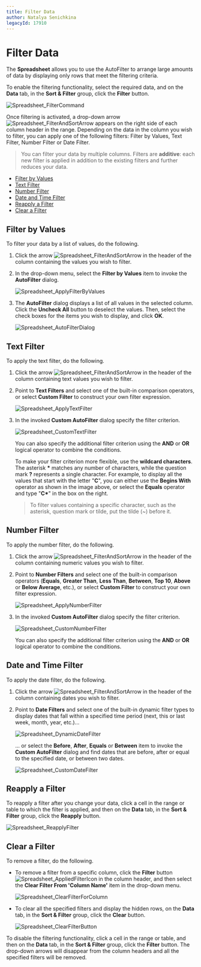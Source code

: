 ```yaml
---
title: Filter Data
author: Natalya Senichkina
legacyId: 17910
---
```

# Filter Data
The **Spreadsheet** allows you to use the AutoFilter to arrange large amounts of data by displaying only rows that meet the filtering criteria.

To enable the filtering functionality, select the required data, and on the **Data** tab, in the **Sort &#38; Filter** group, click the **Filter** button.
 
![Spreadsheet_FilterCommand](../../../images/img25515.png)

Once filtering is activated, a drop-down arrow ![Spreadsheet_FilterAndSortArrow](../../../images/img25500.png) appears on the right side of each column header in the range. Depending on the data in the column you wish to filter, you can apply one of the following filters: Filter by Values, Text Filter, Number Filter or Date Filter.

> You can filter your data by multiple columns. Filters are **additive**: each new filter is applied in addition to the existing filters and further reduces your data.

* [Filter by Values](#filtervalues)
* [Text Filter](#textfilter)
* [Number Filter](#numberfilter)
* [Date and Time Filter](#datefilter)
* [Reapply a Filter](#reapplyfilter)
* [Clear a Filter](#clearfilter)

## <a name="filtervalues"/>Filter by Values
To filter your data by a list of values, do the following.
1. Click the arrow ![Spreadsheet_FilterAndSortArrow](../../../images/img25500.png) in the header of the column containing the values you wish to filter.
2. In the drop-down menu, select the **Filter by Values** item to invoke the **AutoFilter** dialog.
	
	![Spreadsheet_ApplyFilterByValues](../../../images/img25625.png)
3. The **AutoFilter** dialog displays a list of all values in the selected column. Click the **Uncheck All** button to deselect the values. Then, select the check boxes for the items you wish to display, and click **OK**.
	
	![Spreadsheet_AutoFilterDialog](../../../images/img25626.png)

## <a name="textfilter"/>Text Filter
To apply the text filter, do the following.
1. Click the arrow ![Spreadsheet_FilterAndSortArrow](../../../images/img25500.png) in the header of the column containing text values you wish to filter.
2. Point to **Text Filters** and select one of the built-in comparison operators, or select **Custom Filter** to construct your own filter expression.
	
	![Spreadsheet_ApplyTextFilter](../../../images/img25591.png)
3. In the invoked **Custom AutoFilter** dialog specify the filter criterion.
	
	![Spreadsheet_CustomTextFilter](../../../images/img25592.png)
	
	You can also specify the additional filter criterion using the **AND** or **OR** logical operator to combine the conditions.
	
	To make your filter criterion more flexible, use the **wildcard characters**. The asterisk **&#42;** matches any number of characters, while the question mark **?** represents a single character. For example, to display all the values that start with the letter &quot;**C**&quot;, you can either use the **Begins With** operator as shown in the image above, or select the **Equals** operator and type &quot;**C&#42;**&quot; in the box on the right.
	
	> To filter values containing a specific character, such as the asterisk, question mark or tilde, put the tilde (&#126;) before it.

## <a name="numberfilter"/>Number Filter
To apply the number filter, do the following.
1. Click the arrow ![Spreadsheet_FilterAndSortArrow](../../../images/img25500.png) in the header of the column containing numeric values you wish to filter.
2. Point to **Number Filters** and select one of the built-in comparison operators (**Equals**, **Greater Than**, **Less Than**, **Between**, **Top 10**, **Above** or **Below Average**, etc.), or select **Custom Filter** to construct your own filter expression.
	
	![Spreadsheet_ApplyNumberFilter](../../../images/img25564.png)
3. In the invoked **Custom AutoFilter** dialog specify the filter criterion.
	
	![Spreadsheet_CustomNumberFilter](../../../images/img25565.png)
	
	You can also specify the additional filter criterion using the **AND** or **OR** logical operator to combine the conditions.

## <a name="datefilter"/>Date and Time Filter
To apply the date filter, do the following.
1. Click the arrow ![Spreadsheet_FilterAndSortArrow](../../../images/img25500.png) in the header of the column containing dates you wish to filter.
2. Point to **Date Filters** and select one of the built-in dynamic filter types to display dates that fall within a specified time period (next, this or last week, month, year, etc.)...
	
	![Spreadsheet_DynamicDateFilter](../../../images/img25646.png)
	
	... or select the **Before**, **After**, **Equals** or **Between** item to invoke the **Custom AutoFilter** dialog and find dates that are before, after or equal to the specified date, or between two dates.
	
	![Spreadsheet_CustomDateFilter](../../../images/img25635.png)

## <a name="reapplyfilter"/>Reapply a Filter
To reapply a filter after you change your data, click a cell in the range or table to which the filter is applied, and then on the **Data** tab, in the **Sort &#38; Filter** group, click the **Reapply** button.

![Spreadsheet_ReapplyFilter](../../../images/img25637.png)

## <a name="clearfilter"/>Clear a Filter
To remove a filter, do the following.
* To remove a filter from a specific column, click the **Filter** button ![Spreadsheet_AppliedFilterIcon](../../../images/img25636.png) in the column header, and then select the **Clear Filter From &#39;Column Name&#39;** item in the drop-down menu.
	
	![Spreadsheet_ClearFilterForColumn](../../../images/img25633.png)
* To clear all the specified filters and display the hidden rows, on the **Data** tab, in the **Sort &#38; Filter** group, click the **Clear** button.
	
	![Spreadsheet_ClearFilterButton](../../../images/img25634.png)

To disable the filtering functionality, click a cell in the range or table, and then on the **Data** tab, in the **Sort &#38; Filter** group, click the **Filter** button. The drop-down arrows will disappear from the column headers and all the specified filters will be removed.